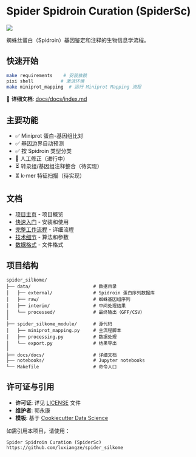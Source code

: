 # Spider Spidroin Curation (SpiderSc)

<a target="_blank" href="https://cookiecutter-data-science.drivendata.org/">
    <img src="https://img.shields.io/badge/CCDS-Project%20template-328F97?logo=cookiecutter" />
</a>

蜘蛛丝蛋白（Spidroin）基因鉴定和注释的生物信息学流程。

## 快速开始

```bash
make requirements    # 安装依赖
pixi shell          # 激活环境
make miniprot_mapping  # 运行 Miniprot Mapping 流程
```

📖 **详细文档**: [docs/docs/index.md](https://github.com/luxiangze/spider_silkome/blob/main/docs/docs/index.md)

## 主要功能

- ✅ Miniprot 蛋白-基因组比对
- ✅ 基因边界自动预测
- ✅ 按 Spidroin 类型分类
- 🔄 人工修正（进行中）
- ⏳ 转录组/基因组注释整合（待实现）
- ⏳ k-mer 特征扫描（待实现）

## 文档

- [项目主页](https://github.com/luxiangze/spider_silkome/blob/main/docs/docs/index.md) - 项目概览
- [快速入门](https://github.com/luxiangze/spider_silkome/blob/main/docs/docs/getting-started.md) - 安装和使用
- [完整工作流程](https://github.com/luxiangze/spider_silkome/blob/main/docs/docs/workflow.md) - 详细流程
- [技术细节](https://github.com/luxiangze/spider_silkome/blob/main/docs/docs/technical-details.md) - 算法和参数
- [数据格式](https://github.com/luxiangze/spider_silkome/blob/main/docs/docs/data-formats.md) - 文件格式

## 项目结构

```
spider_silkome/
├── data/                       # 数据目录
│   ├── external/               # Spidroin 蛋白序列数据库
│   ├── raw/                    # 蜘蛛基因组序列
│   ├── interim/                # 中间处理结果
│   └── processed/              # 最终输出（GFF/CSV）
│
├── spider_silkome_module/      # 源代码
│   ├── miniprot_mapping.py     # 主流程脚本
│   ├── processing.py           # 数据处理
│   └── export.py               # 结果导出
│
├── docs/docs/                  # 详细文档
├── notebooks/                  # Jupyter notebooks
└── Makefile                    # 命令入口
```

## 许可证与引用

- **许可证**: 详见 [LICENSE](LICENSE) 文件
- **维护者**: 郭永康
- **模板**: 基于 [Cookiecutter Data Science](https://cookiecutter-data-science.drivendata.org/)

如需引用本项目，请使用：
```
Spider Spidroin Curation (SpiderSc)
https://github.com/luxiangze/spider_silkome
```

